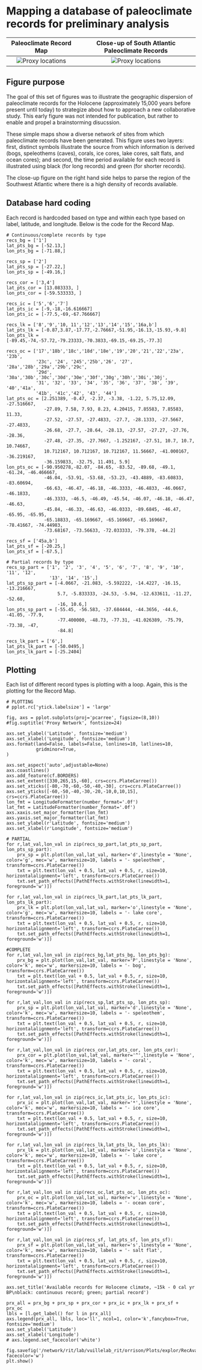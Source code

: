 # Mapping a database of paleoclimate records for preliminary analysis

Paleoclimate Record Map            |  Close-up of South Atlantic Paleoclimate Records
:-------------------------:|:-------------------------:
![Proxy locations](/assets/RecAvail_SAm_15ka3ka.png)   |  ![Proxy locations](/assets/RecAvail_SAtl_15ka3ka.png)

## Figure purpose

The goal of this set of figures was to illustrate the geographic dispersion of paleoclimate records for the Holocene (approximately 15,000 years before present until today) to strategize about how to approach a new collaborative study. This early figure was not intended for publication, but rather to enable and propel a brainstorming disucssion. 

These simple maps show a diverse network of sites from which paleoclimate records have been generated. This figure uses two layers: first, distinct symbols illustrate the source from which information is derived (bogs, speleothems (caves), corals, ice cores, lake cores, salt flats, and ocean cores); and second, the time period available for each record is illustrated using black (for long records) and green (for shorter records).

The close-up figure on the right hand side helps to parse the region of the Southwest Atlantic where there is a high density of records available.  

## Database hard coding
Each record is hardcoded based on type and within each type based on label, latitude, and longitude. Below is the code for the Record Map.
```
# Continuous/complete records by type
recs_bg = ['1']
lat_pts_bg = [-52.13,]
lon_pts_bg = [-71.88,]

recs_sp = ['2']
lat_pts_sp = [-27.22,]
lon_pts_sp = [-49.16,]

recs_cor = ['3,4']
lat_pts_cor = [13.083333, ]
lon_pts_cor = [-59.533333, ]

recs_ic = ['5','6','7']
lat_pts_ic = [-9,-18,-16.616667]
lon_pts_ic = [-77.5,-69,-67.766667]

recs_lk = ['8','9','10, 11','12','13','14','15','16a,b']
lat_pts_lk = [-0.87,3.87,-17.77,-2.76667,-51.95,-16.13,-15.93,-9.8]
lon_pts_lk = [-89.45,-74,-57.72,-79.23333,-70.3833,-69.15,-69.25,-77.3]

recs_oc = ['17','18b','18c','18d','18e','19','20','21','22','23a', '23b',
           '23c', '24', '245','25b','26', '27', '28a','28b','29a','29b','29c',
           '29d', '30a','30b','30c','30d','30e','30f','30g','30h','30i','30j',
           '31', '32', '33', '34', '35', '36', '37', '38', '39', '40','41a',
           '41b', '41c','42', '43', '44']
lat_pts_oc = [2.251389, -0.47, -2.37, -3.38, -1.22, 5.75,12.09, -27.516667,
              -27.89, 7.58, 7.93, 8.23, 4.20415, 7.85583, 7.85583, 11.33,
              -27.52, -27.57, -27.4833, -27.7, -28.1333, -27.5667, -27.4833,
              -26.68, -27.7, -28.64, -28.13, -27.57, -27.27, -27.76, -28.36,
              -27.48, -27.35, -27.7667, -1.252167, -27.51, 10.7, 10.7, 10.74667,
              10.712167, 10.712167, 10.712167, 11.56667, -41.000167, -36.219167,
              -36.159833, -32.75, 11.491, 5.9]
lon_pts_oc = [-90.950278,-82.07, -84.65, -83.52, -89.68, -49.1, -61.24, -46.466667,
              -46.04, -53.91, -53.68, -53.23, -43.4889, -83.60833, -83.60694,
              -66.63, -46.47, -46.18, -46.3333, -46.4833, -46.0667, -46.1833, 
              -46.3333, -46.5, -46.49, -45.54, -46.07, -46.18, -46.47, -46.63,
              -45.84, -46.33, -46.63, -46.0333, -89.6845, -46.47, -65.95, -65.95,
              -65.18833, -65.169667, -65.169667, -65.169667, -78.41667, -74.44983, 
              -73.68167, -73.56633, -72.033333, -79.378, -44.2]

recs_sf = ['45a,b']
lat_pts_sf = [-20.25,]
lon_pts_sf = [-67.5,]

# Partial records by type
recs_sp_part = ['1', '2', '3', '4', '5', '6', '7', '8', '9', '10', '11', '12', 
                '13', '14', '15',]
lat_pts_sp_part = [-4.0667, -21.083, -5.592222, -14.4227, -16.15, -13.216667, 
                   5.7, -5.833333, -24.53, -5.94, -12.633611, -11.27, -52.68, 
                   -16, 10.6,]
lon_pts_sp_part = [-55.45, -56.583, -37.684444, -44.3656, -44.6, -41.05, -77.9, 
                   -77.400000, -48.73, -77.31, -41.026389, -75.79, -73.38, -47, 
                   -84.8]

recs_lk_part = ['6',]
lat_pts_lk_part = [-50.0495,]
lon_pts_lk_part = [-25.2404]
```

## Plotting
Each list of different record types is plotting with a loop. Again, this is the plotting for the Record Map. 
```
# PLOTTING
# pplot.rc['ytick.labelsize'] = 'large'

fig, axs = pplot.subplots(proj='pcarree', figsize=(8,10))
#fig.suptitle('Proxy Network', fontsize=24)

axs.set_ylabel('Latitude', fontsize='medium')
axs.set_xlabel('Longitude', fontsize='medium')
axs.format(land=False, labels=False, lonlines=10, latlines=10, 
           gridminor=True, 
)

axs.set_aspect('auto',adjustable=None)  
axs.coastlines()
axs.add_feature(cf.BORDERS)  
axs.set_extent([330,265,15,-60], crs=ccrs.PlateCarree())
axs.set_xticks([-80,-70,-60,-50,-40,-30], crs=ccrs.PlateCarree())   
axs.set_yticks([-60,-50,-40,-30,-20,-10,0,10,15], crs=ccrs.PlateCarree())
lon_fmt = LongitudeFormatter(number_format='.0f')
lat_fmt = LatitudeFormatter(number_format='.0f')
axs.xaxis.set_major_formatter(lon_fmt)
axs.yaxis.set_major_formatter(lat_fmt)
axs.set_ylabel(r'Latitude', fontsize='medium')
axs.set_xlabel(r'Longitude', fontsize='medium')

# PARTIAL
for r,lat_val,lon_val in zip(recs_sp_part,lat_pts_sp_part, lon_pts_sp_part):
    prx_sp = plt.plot(lon_val,lat_val, marker='d',linestyle = 'None', color='g', mec='w', markersize=10, labels = '- speleothem', transform=ccrs.PlateCarree())
    txt = plt.text(lon_val + 0.5, lat_val + 0.5, r, size=10, horizontalalignment='left', transform=ccrs.PlateCarree())
    txt.set_path_effects([PathEffects.withStroke(linewidth=1, foreground='w')])
    
for r,lat_val,lon_val in zip(recs_lk_part,lat_pts_lk_part, lon_pts_lk_part):
    prx_lk = plt.plot(lon_val,lat_val, marker='o',linestyle = 'None', color='g', mec='w', markersize=10, labels = '- lake core', transform=ccrs.PlateCarree())
    txt = plt.text(lon_val + 0.5, lat_val + 0.5, r, size=10, horizontalalignment='left', transform=ccrs.PlateCarree())
    txt.set_path_effects([PathEffects.withStroke(linewidth=1, foreground='w')])
    
#COMPLETE
for r,lat_val,lon_val in zip(recs_bg,lat_pts_bg, lon_pts_bg):
    prx_bg = plt.plot(lon_val,lat_val, marker='P',linestyle = 'None', color='k', mec='w', markersize=10, labels = '- bog', transform=ccrs.PlateCarree())
    txt = plt.text(lon_val + 0.5, lat_val + 0.5, r, size=10, horizontalalignment='left', transform=ccrs.PlateCarree())
    txt.set_path_effects([PathEffects.withStroke(linewidth=1, foreground='w')])
    
for r,lat_val,lon_val in zip(recs_sp,lat_pts_sp, lon_pts_sp):
    prx_sp = plt.plot(lon_val,lat_val, marker='d',linestyle = 'None', color='k', mec='w', markersize=10, labels = '- speleothem', transform=ccrs.PlateCarree())
    txt = plt.text(lon_val + 0.5, lat_val + 0.5, r, size=10, horizontalalignment='left', transform=ccrs.PlateCarree())
    txt.set_path_effects([PathEffects.withStroke(linewidth=1, foreground='w')])
    
for r,lat_val,lon_val in zip(recs_cor,lat_pts_cor, lon_pts_cor):
    prx_cor = plt.plot(lon_val,lat_val, marker='^',linestyle = 'None', color='k', mec='w', markersize=10, labels = '- coral', transform=ccrs.PlateCarree())
    txt = plt.text(lon_val + 0.5, lat_val + 0.5, r, size=10, horizontalalignment='left', transform=ccrs.PlateCarree())
    txt.set_path_effects([PathEffects.withStroke(linewidth=1, foreground='w')])
    
for r,lat_val,lon_val in zip(recs_ic,lat_pts_ic, lon_pts_ic):
    prx_ic = plt.plot(lon_val,lat_val, marker='*',linestyle = 'None', color='k', mec='w', markersize=10, labels = '- ice core', transform=ccrs.PlateCarree())
    txt = plt.text(lon_val + 0.5, lat_val + 0.5, r, size=10, horizontalalignment='left', transform=ccrs.PlateCarree())
    txt.set_path_effects([PathEffects.withStroke(linewidth=1, foreground='w')])
        
for r,lat_val,lon_val in zip(recs_lk,lat_pts_lk, lon_pts_lk):
    prx_lk = plt.plot(lon_val,lat_val, marker='o',linestyle = 'None', color='k', mec='w', markersize=10, labels = '- lake core', transform=ccrs.PlateCarree())
    txt = plt.text(lon_val + 0.5, lat_val + 0.5, r, size=10, horizontalalignment='left', transform=ccrs.PlateCarree())
    txt.set_path_effects([PathEffects.withStroke(linewidth=1, foreground='w')])
    
for r,lat_val,lon_val in zip(recs_oc,lat_pts_oc, lon_pts_oc):
    prx_oc = plt.plot(lon_val,lat_val, marker='v',linestyle = 'None', color='k', mec='w', markersize=10, labels = '- ocean core', transform=ccrs.PlateCarree())
    txt = plt.text(lon_val + 0.5, lat_val + 0.5, r, size=10, horizontalalignment='left', transform=ccrs.PlateCarree())
    txt.set_path_effects([PathEffects.withStroke(linewidth=1, foreground='w')])
        
for r,lat_val,lon_val in zip(recs_sf, lat_pts_sf, lon_pts_sf):
    prx_sf = plt.plot(lon_val,lat_val, marker='s',linestyle = 'None', color='k', mec='w', markersize=10, labels = '- salt flat', transform=ccrs.PlateCarree())
    txt = plt.text(lon_val + 0.5, lat_val + 0.5, r, size=10, horizontalalignment='left', transform=ccrs.PlateCarree())
    txt.set_path_effects([PathEffects.withStroke(linewidth=1, foreground='w')])

axs.set_title('Available records for Holocene climate, ~15k - 0 cal yr BP\nblack: continuous record; green; partial record')

prx_all = prx_bg + prx_sp + prx_cor + prx_ic + prx_lk + prx_sf + prx_oc
lbls = [l.get_label() for l in prx_all]
axs.legend(prx_all, lbls, loc='ll', ncol=1, color='k',fancybox=True, fontsize='medium')
axs.set_ylabel('Latitude')
axs.set_xlabel('Longitude')
# axs.legend.set_facecolor('white')

fig.savefig('/network/rit/lab/vuillelab_rit/orrison/Plots/explor/RecAvail_SAm_15ka3ka.png', facecolor='w')
plt.show()
```

